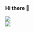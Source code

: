 ### Hi there 👋

<div>
  <img src="https://github-readme-stats.vercel.app/api?username=MasterHiei&count_private=true&show_icons=true&rank_icon=percentile&theme=tokyonight" />
</div>
<div>
  <img src="https://github-readme-stats.vercel.app/api/top-langs/?username=MasterHiei&langs_count=8&layout=compact&theme=tokyonight" />
</div>
  
